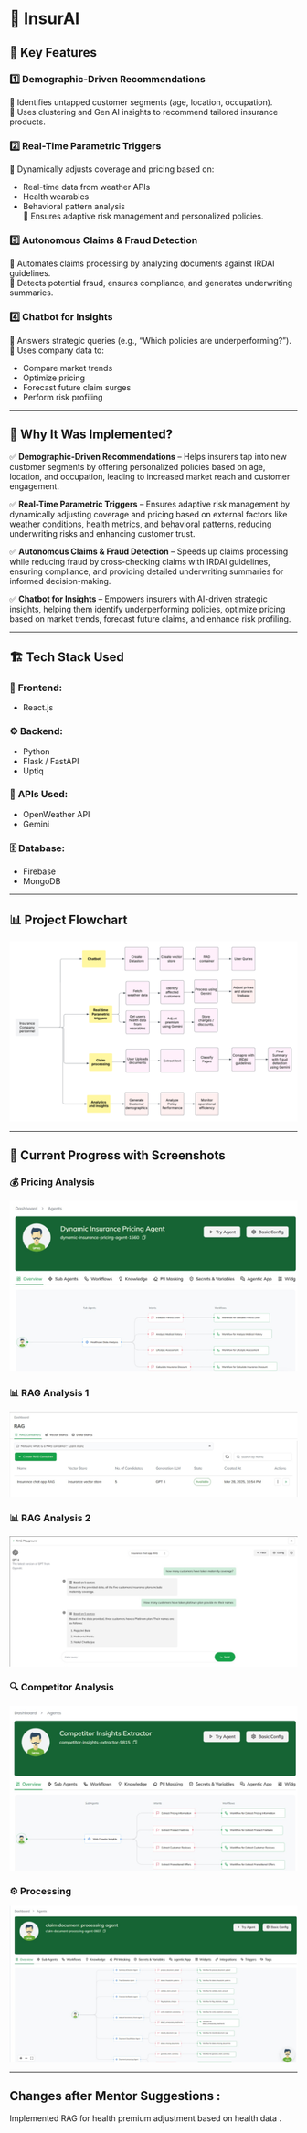 # 🚀 InsurAI

## 📌 Key Features

### 1️⃣ Demographic-Driven Recommendations  
🔹 Identifies untapped customer segments (age, location, occupation).  
🔹 Uses clustering and Gen AI insights to recommend tailored insurance products.  

### 2️⃣ Real-Time Parametric Triggers  
🔹 Dynamically adjusts coverage and pricing based on:  
   - Real-time data from weather APIs  
   - Health wearables  
   - Behavioral pattern analysis  
🔹 Ensures adaptive risk management and personalized policies.  

### 3️⃣ Autonomous Claims & Fraud Detection  
🔹 Automates claims processing by analyzing documents against IRDAI guidelines.  
🔹 Detects potential fraud, ensures compliance, and generates underwriting summaries.  

### 4️⃣ Chatbot for Insights  
🔹 Answers strategic queries (e.g., “Which policies are underperforming?”).  
🔹 Uses company data to:  
   - Compare market trends  
   - Optimize pricing  
   - Forecast future claim surges  
   - Perform risk profiling  

---

## 🎯 Why It Was Implemented?

✅ **Demographic-Driven Recommendations** – Helps insurers tap into new customer segments by offering personalized policies based on age, location, and occupation, leading to increased market reach and customer engagement.
 
✅ **Real-Time Parametric Triggers** –  Ensures adaptive risk management by dynamically adjusting coverage and pricing based on external factors like weather conditions, health metrics, and behavioral patterns, reducing underwriting risks and enhancing customer trust.

✅ **Autonomous Claims & Fraud Detection** – Speeds up claims processing while reducing fraud by cross-checking claims with IRDAI guidelines, ensuring compliance, and providing detailed underwriting summaries for informed decision-making.

✅ **Chatbot for Insights** – Empowers insurers with AI-driven strategic insights, helping them identify underperforming policies, optimize pricing based on market trends, forecast future claims, and enhance risk profiling.

---

## 🏗️ Tech Stack Used

### 📌 **Frontend:**  
- React.js  

### ⚙️ **Backend:**  
- Python  
- Flask / FastAPI  
- Uptiq  

### 🔗 **APIs Used:**  
- OpenWeather API  
- Gemini  

### 🗄️ **Database:**  
- Firebase  
- MongoDB  

---

## 📊 Project Flowchart  
![Flowchart](screenshots/Flowchart%20(1).png)  

---

## 🚀 Current Progress with Screenshots  

### 💰 Pricing Analysis  
![Pricing](screenshots/Pricing.jpg)  

### 📊 RAG Analysis 1  
![RAG1](screenshots/RAG1.jpg)  

### 📊 RAG Analysis 2  
![RAG2](screenshots/RAG2.jpg)  

### 🔍 Competitor Analysis  
![Competitor](screenshots/competitor.jpg)  

### ⚙️ Processing  
![Processing](screenshots/processing.jpg)  

---
## Changes after Mentor Suggestions : 

 Implemented RAG for health premium adjustment based on health data .
